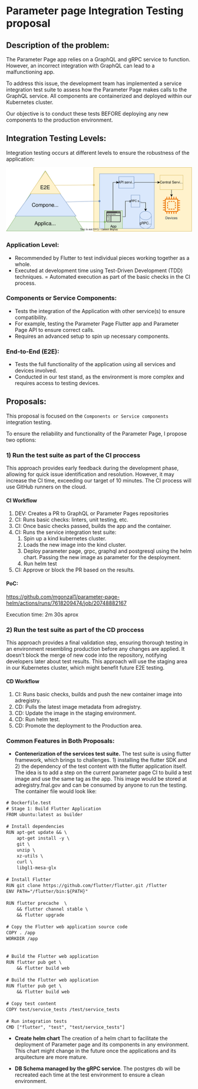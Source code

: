 # Parameter page Integration Testing proposal

## Description of the problem:

The Parameter Page app relies on a GraphQL and gRPC service to function. However, an incorrect integration with GraphQL can lead to a malfunctioning app.

To address this issue, the development team has implemented a service integration test suite to assess how the Parameter Page makes calls to the GraphQL service. All components are containerized and deployed within our Kubernetes cluster.

Our objective is to conduct these tests BEFORE deploying any new components to the production environment.

## Integration Testing Levels:
Integration testing occurs at different levels to ensure the robustness of the application:

![Parameter Page in Chrome](img/integration-testingdrawio.svg "Integration testing")

### Application Level:

- Recommended by Flutter to test individual pieces working together as a whole.
- Executed at development time using Test-Driven Development (TDD) techniques.
= Automated execution as part of the basic checks in the CI process.

### Components or Service Components:

- Tests the integration of the Application with other service(s) to ensure compatibility.
- For example, testing the Parameter Page Flutter app and Parameter Page API to ensure correct calls.
- Requires an advanced setup to spin up necessary components.

### End-to-End (E2E):

- Tests the full functionality of the application using all services and devices involved.
- Conducted in our test stand, as the environment is more complex and requires access to testing devices.



## Proposals:
This proposal is focused on the `Components or Service components` integration testing.

To ensure the reliability and functionality of the Parameter Page, I propose two options:

### 1) Run the test suite as part of the CI proccess

This approach provides early feedback during the development phase, allowing for quick issue identification and resolution. However, it may increase the CI time, exceeding our target of 10 minutes. The CI process will use GitHub runners on the cloud.

#### CI Workflow
1. DEV: Creates a PR to GraphQL or Parameter Pages repositories
2. CI: Runs basic checks: linters, unit testing, etc.
3. CI: Once basic checks passed, builds the app and the container.
4. CI: Runs the service integration test suite:
    1. Spin up a kind kubernetes cluster.
    2. Loads the new image into the kind cluster.
    3. Deploy parameter page, grpc, graphql and postgresql using the helm chart. Passing the new image as parameter for the desployment.
    4. Run helm test 
5. CI: Approve or block the PR based on the results.

#### PoC: 
https://github.com/mgonzal1/parameter-page-helm/actions/runs/7618209474/job/20748882167

Execution time: 2m 30s aprox 

### 2) Run the test suite as part of the CD proccess

This approach provides a final validation step, ensuring thorough testing in an environment resembling production before any changes are applied. It doesn't block the merge of new code into the repository, notifying developers later about test results. This approach will use the staging area in our Kubernetes cluster, which might benefit future E2E testing.

#### CD Workflow

1. CI: Runs basic checks, builds and push the new container image into adregistry.
2. CD: Pulls the latest image metadata from adregistry.
3. CD: Update the image in the staging environment.
4. CD: Run helm test.
5. CD: Promote the deployment to the Production area.


### Common Features in Both Proposals:

- **Contenerization of the services test suite.** The test suite is using flutter framework, which brings to challenges. 1) installing the flutter SDK and 2) the dependency of the test content with the flutter application itself. The idea is to add a step on the current parameter page CI to build a test image and use the same tag as the app. This image would be stored at adregistry.fnal.gov and can be consumed by anyone to run the testing.
The container file would look like:

```
# Dockerfile.test
# Stage 1: Build Flutter Application
FROM ubuntu:latest as builder

# Install dependencies
RUN apt-get update && \
    apt-get install -y \
    git \
    unzip \
    xz-utils \
    curl \
    libgl1-mesa-glx

# Install Flutter
RUN git clone https://github.com/flutter/flutter.git /flutter
ENV PATH="/flutter/bin:${PATH}"

RUN flutter precache  \
    && flutter channel stable \
    && flutter upgrade

# Copy the Flutter web application source code
COPY . /app
WORKDIR /app


# Build the Flutter web application
RUN flutter pub get \
    && flutter build web

# Build the Flutter web application
RUN flutter pub get \
    && flutter build web

# Copy test content
COPY test/service_tests /test/service_tests

# Run integration tests
CMD ["flutter", "test", "test/service_tests"]
```

- **Create helm chart** The creation of a helm chart to facilitate the deployment of Parameter page and its components in any environment. This chart might change in the future once the applications and its arquitecture are more mature.

- **DB Schema managed by the gRPC service**.  The postgres db will be recreated each time at the test environment to ensure a clean environment.  

